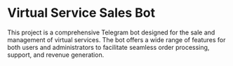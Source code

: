 # Virtual Service Sales Bot
 This project is a comprehensive Telegram bot designed for the sale and management of virtual services. The bot offers a wide range of features for both users and administrators to facilitate seamless order processing, support, and revenue generation.
